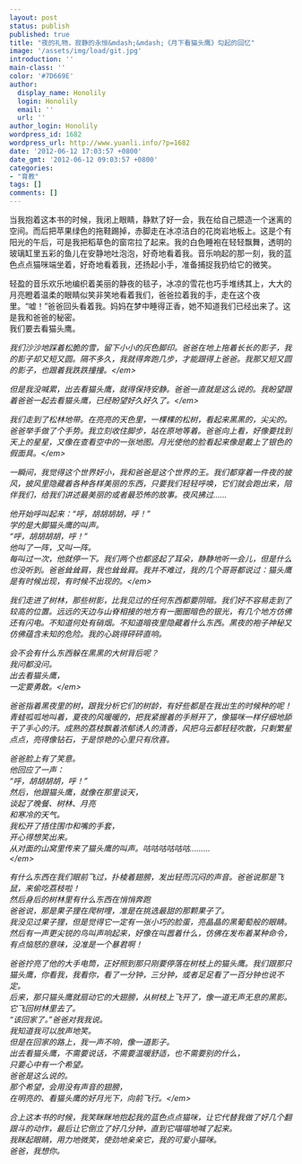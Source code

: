 ```yaml
---
layout: post
status: publish
published: true
title: "夜的礼物，寂静的永恒&mdash;&mdash;《月下看猫头鹰》勾起的回忆"
image: '/assets/img/load/git.jpg'
introduction: ''
main-class: ''
color: '#7D669E'
author:
  display_name: Honolily
  login: Honolily
  email: ''
  url: ''
author_login: Honolily
wordpress_id: 1682
wordpress_url: http://www.yuanli.info/?p=1682
date: '2012-06-12 17:03:57 +0800'
date_gmt: '2012-06-12 09:03:57 +0800'
categories:
- "育教"
tags: []
comments: []
---
```

<p>	当我抱着这本书的时候，我闭上眼睛，静默了好一会，我在给自己臆造一个迷离的空间。而后把苹果绿色的拖鞋踢掉，赤脚走在冰凉洁白的花岗岩地板上。这是个有阳光的午后，可是我把稻草色的窗帘拉了起来。我的白色睡袍在轻轻飘舞，透明的玻璃缸里五彩的鱼儿在安静地吐泡泡，好奇地看着我。音乐响起的那一刻，我的蓝色点点猫咪端坐着，好奇地看着我，还扬起小手，准备捕捉我扔给它的微笑。</p>
<p>	轻盈的音乐欢乐地编织着美丽的静夜的毯子，冰凉的雪花也巧手堆绣其上，大大的月亮瞪着温柔的眼睛似笑非笑地看着我们，爸爸拉着我的手，走在这个夜里。&ldquo;嘘！&rdquo;爸爸回头看着我。妈妈在梦中睡得正香，她不知道我们已经出来了。这是我和爸爸的秘密。<br />
我们要去看猫头鹰。</p>
<p>          <em>我们沙沙地踩着松脆的雪，留下小小的灰色脚印。爸爸在地上拖着长长的影子，我的影子却又短又圆。隔不多久，我就得奔跑几步，才能跟得上爸爸。我那又短又圆的影子，也跟着我跌跌撞撞。<&#47;em>	</p>
<p>          <em> 但是我没喊累，出去看猫头鹰，就得保持安静。爸爸一直就是这么说的。我盼望跟着爸爸一起去看猫头鹰，已经盼望好久好久了。<&#47;em></p>
<p>        <em> 我们走到了松林地带。在亮亮的天色里，一棵棵的松树，看起来黑黑的，尖尖的。爸爸举手做了个手势。我立刻收住脚步，站在原地等着。爸爸向上看，好像要找到天上的星星，又像在查看空中的一张地图。月光使他的脸看起来像是戴上了银色的假面具。<&#47;em>	</p>
<p>       一瞬间，我觉得这个世界好小，我和爸爸是这个世界的王。我们都穿着一件夜的披风，披风里隐藏着各种各样美丽的东西，只要我们轻轻呼唤，它们就会跑出来，陪伴我们，给我们讲述最美丽的或者最恐怖的故事。夜风拂过&hellip;&hellip;</p>
<p>	<em>他开始呼叫起来：&ldquo;呼，胡胡胡胡，呼！&rdquo;<br />
	学的是大脚猫头鹰的叫声。<br />
	&ldquo;呼，胡胡胡胡，呼！&rdquo;<br />
	他叫了一阵，又叫一阵。<br />
	每叫过一次，他就停一下。我们两个也都竖起了耳朵，静静地听一会儿，但是什么也没听到。爸爸耸耸肩，我也耸耸肩。我并不难过，我的几个哥哥都说过：猫头鹰是有时候出现，有时候不出现的。<&#47;em>	</p>
<p>        我们走进了树林，那些树影，比我见过的任何东西都要阴暗。我们好不容易走到了较高的位置。远远的天边与山脊相接的地方有一圈圈暗色的银光，有几个地方仿佛还有闪电。不知道何处有硝烟。不知道暗夜里隐藏着什么东西。黑夜的袍子神秘又仿佛蕴含未知的危险。我的心跳得砰砰直响。</p>
<p>	<em>会不会有什么东西躲在黑黑的大树背后呢？<br />
	我问都没问。<br />
	出去看猫头鹰，<br />
	一定要勇敢。<&#47;em>	</p>
<p>        爸爸指着黑夜里的树，跟我分析它们的树龄，有好些都是在我出生的时候种的呢！青蛙呱呱地叫着，夏夜的风暖暖的，把我紧握着的手掰开了，像猫咪一样仔细地舔干了手心的汗。成熟的荔枝飘着浓郁诱人的清香，风把乌云都轻轻吹散，只剩繁星点点，亮得像钻石，于是惊艳的心里只有欣喜。</p>
<p>	<em>爸爸脸上有了笑意。<br />
	他回应了一声：<br />
	&ldquo;呼，胡胡胡胡，呼！&rdquo;<br />
	然后，他跟猫头鹰，就像在那里谈天，<br />
	谈起了晚餐、树林、月亮<br />
	和寒冷的天气。<br />
	我松开了捂住围巾和嘴的手套，<br />
	开心得想笑出来。<br />
	从对面的山窝里传来了猫头鹰的叫声。咕咕咕咕咕咕&hellip;&hellip;&hellip;<br />
	<&#47;em></p>
<p>         有什么东西在我们眼前飞过，扑棱着翅膀，发出轻而沉闷的声音。爸爸说那是飞鼠，来偷吃荔枝啦！<br />
	然后身后的树林里有什么东西在悄悄奔跑<br />
	爸爸说，那是果子狸在爬树哩，准是在挑选最甜的那颗果子了。<br />
	我没见过果子狸，但是觉得它一定有一张小巧的脸蛋，亮晶晶的黑葡萄般的眼睛。<br />
	然后有一声更尖锐的鸟叫声响起来，好像在叫嚣着什么，仿佛在发布着某种命令，有点恼怒的意味，没准是一个暴君啊！</p>
<p>	<em>爸爸拧亮了他的大手电筒，正好照到那只刚要停落在树枝上的猫头鹰。我们跟那只猫头鹰，你看我，我看你，看了一分钟，三分钟，或者足足看了一百分钟也说不定。<br />
	后来，那只猫头鹰就扇动它的大翅膀，从树枝上飞开了，像一道无声无息的黑影。它飞回树林里去了。<br />
	&ldquo;该回家了。&rdquo;爸爸对我我说。<br />
	我知道我可以放声地笑。<br />
	但是在回家的路上，我一声不响，像一道影子。<br />
	出去看猫头鹰，不需要说话，不需要温暖舒适，也不需要别的什么，<br />
只要心中有一个希望。<br />
	爸爸是这么说的。<br />
	那个希望，会用没有声音的翅膀，<br />
在明亮的、看猫头鹰的好月光下，向前飞行。<&#47;em></p>
<p>	合上这本书的时候，我笑眯眯地抱起我的蓝色点点猫咪，让它代替我做了好几个翻跟斗的动作，最后让它倒立了好几分钟，直到它喵喵地喊了起来。<br />
	我眯起眼睛，用力地微笑，使劲地亲亲它，我的可爱小猫咪。<br />
	爸爸，我想你。</p>
